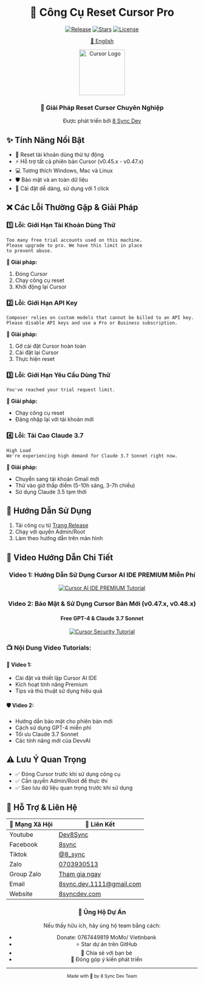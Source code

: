 <div align="center">

# 🚀 Công Cụ Reset Cursor Pro

[![Release](https://img.shields.io/github/v/release/8syncdev/py-cursor-helpers?style=for-the-badge&logo=github&color=blue&label=Phiên%20Bản)](https://github.com/8syncdev/py-cursor-helpers/releases/latest)
[![Stars](https://img.shields.io/github/stars/8syncdev/py-cursor-helpers?style=for-the-badge&logo=github&color=yellow&label=Star)](https://github.com/8syncdev/py-cursor-helpers/stargazers)
[![License](https://img.shields.io/badge/Giấy%20Phép-MIT-green.svg?style=for-the-badge)](LICENSE)

[🌟 English](README_EN.md)

<img src="https://ai-cursor.com/wp-content/uploads/2024/09/logo-cursor-ai-png.webp" alt="Cursor Logo" width="120"/>

### 🎯 Giải Pháp Reset Cursor Chuyên Nghiệp
Được phát triển bởi [8 Sync Dev](https://8syncdev.com/)

</div>

## ✨ Tính Năng Nổi Bật

- 🔄 Reset tài khoản dùng thử tự động
- ⚡ Hỗ trợ tất cả phiên bản Cursor (v0.45.x - v0.47.x)
- 💻 Tương thích Windows, Mac và Linux
- 🛡️ Bảo mật và an toàn dữ liệu
- 🔧 Cài đặt dễ dàng, sử dụng với 1 click

## ❌ Các Lỗi Thường Gặp & Giải Pháp

### 1️⃣ Lỗi: Giới Hạn Tài Khoản Dùng Thử
```
Too many free trial accounts used on this machine.
Please upgrade to pro. We have this limit in place
to prevent abuse.
```
**🔧 Giải pháp:**
1. Đóng Cursor
2. Chạy công cụ reset
3. Khởi động lại Cursor

### 2️⃣ Lỗi: Giới Hạn API Key
```
Composer relies on custom models that cannot be billed to an API key.
Please disable API keys and use a Pro or Business subscription.
```
**🔧 Giải pháp:**
1. Gỡ cài đặt Cursor hoàn toàn
2. Cài đặt lại Cursor
3. Thực hiện reset

### 3️⃣ Lỗi: Giới Hạn Yêu Cầu Dùng Thử
```
You've reached your trial request limit.
```
**🔧 Giải pháp:**
- Chạy công cụ reset
- Đăng nhập lại với tài khoản mới

### 4️⃣ Lỗi: Tải Cao Claude 3.7
```
High Load 
We're experiencing high demand for Claude 3.7 Sonnet right now.
```
**🔧 Giải pháp:**
- Chuyển sang tài khoản Gmail mới
- Thử vào giờ thấp điểm (5-10h sáng, 3-7h chiều)
- Sử dụng Claude 3.5 tạm thời

## 📱 Hướng Dẫn Sử Dụng

1. Tải công cụ từ [Trang Release](https://github.com/8syncdev/py-cursor-helpers/releases/latest)
2. Chạy với quyền Admin/Root
3. Làm theo hướng dẫn trên màn hình

## 🎥 Video Hướng Dẫn Chi Tiết

<div align="center">

### Video 1: Hướng Dẫn Sử Dụng Cursor AI IDE PREMIUM Miễn Phí
[![Cursor AI IDE PREMIUM Tutorial](https://img.youtube.com/vi/kzQ7d9BKm_g/maxresdefault.jpg)](https://youtu.be/kzQ7d9BKm_g)

### Video 2: Bảo Mật & Sử Dụng Cursor Bản Mới (v0.47.x, v0.48.x)
#### Free GPT-4 & Claude 3.7 Sonnet
[![Cursor Security Tutorial](https://img.youtube.com/vi/ol5EAcVP_tY/maxresdefault.jpg)](https://youtu.be/ol5EAcVP_tY)

</div>

### 📺 Nội Dung Video Tutorials:

#### 🎯 Video 1:
- Cài đặt và thiết lập Cursor AI IDE
- Kích hoạt tính năng Premium
- Tips và thủ thuật sử dụng hiệu quả

#### 🛡️ Video 2:
- Hướng dẫn bảo mật cho phiên bản mới
- Cách sử dụng GPT-4 miễn phí
- Tối ưu Claude 3.7 Sonnet
- Các tính năng mới của DevvAI

## ⚠️ Lưu Ý Quan Trọng

- ✅ Đóng Cursor trước khi sử dụng công cụ
- ✅ Cần quyền Admin/Root để thực thi
- ✅ Sao lưu dữ liệu quan trọng trước khi sử dụng

## 💬 Hỗ Trợ & Liên Hệ

<div align="center">

| 📱 Mạng Xã Hội | 🔗 Liên Kết |
|----------------|-------------|
| Youtube | [Dev8Sync](https://www.youtube.com/@Dev8Sync/featured) |
| Facebook | [8sync](https://www.facebook.com/8sync) |
| Tiktok | [@8_sync](https://www.tiktok.com/@8_sync) |
| Zalo | [0703930513](https://zalo.me/0703930513) |
| Group Zalo | [Tham gia ngay](https://zalo.me/g/mitxdi486) |
| Email | 8sync.dev.1111@gmail.com |
| Website | [8syncdev.com](https://8syncdev.com/) |

</div>

<div align="center">

### 🌟 Ủng Hộ Dự Án

Nếu thấy hữu ích, hãy ủng hộ team bằng cách:
- Donate: 0767449819 MoMo/ Vietinbank
- ⭐ Star dự án trên GitHub
- 🔄 Chia sẻ với bạn bè
- 💬 Đóng góp ý kiến phát triển

</div>

---
<div align="center">
<sub>Made with 💖 by 8 Sync Dev Team</sub>
</div>
